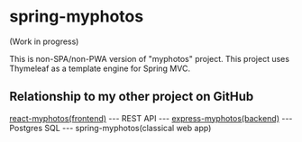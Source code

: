 # spring-myphotos
 
(Work in progress)

This is non-SPA/non-PWA version of "myphotos" project. This project uses Thymeleaf as a template engine for Spring MVC.

## Relationship to my other project on GitHub

[react-myphotos(frontend)](https://github.com/araobp/react-myphotos) --- REST API --- [express-myphotos(backend)](https://github.com/araobp/express-myphotos) --- Postgres SQL --- spring-myphotos(classical web app)
